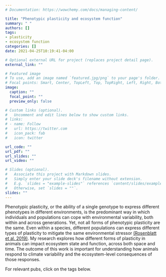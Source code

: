 ```yaml
---
# Documentation: https://wowchemy.com/docs/managing-content/

title: "Phenotypic plasticity and ecosystem function"
summary: " "
authors: []
tags:
- plasticity
- ecosystem function
categories: []
date: 2021-04-25T10:19:41-04:00

# Optional external URL for project (replaces project detail page).
external_link: ""

# Featured image
# To use, add an image named `featured.jpg/png` to your page's folder.
# Focal points: Smart, Center, TopLeft, Top, TopRight, Left, Right, BottomLeft, Bottom, BottomRight.
image:
  caption: ""
  focal_point: ""
  preview_only: false

# Custom links (optional).
#   Uncomment and edit lines below to show custom links.
# links:
# - name: Follow
#   url: https://twitter.com
#   icon_pack: fab
#   icon: twitter

url_code: ""
url_pdf: ""
url_slides: ""
url_video: ""

# Slides (optional).
#   Associate this project with Markdown slides.
#   Simply enter your slide deck's filename without extension.
#   E.g. `slides = "example-slides"` references `content/slides/example-slides.md`.
#   Otherwise, set `slides = ""`.
slides: ""
---
```

Phenotypic plasticity, or the ability of a single genotype to express different phenotypes in different environments, is the predominant way in which individuals and populations can cope with environmental variability, both within and across generations. Yet, not all forms of phenotypic plasticity are the same. Even within a species, different populations can express different types of plasticity to mitigate the same environmental stressor [(Rosenblatt et al. 2019)](https://esajournals.onlinelibrary.wiley.com/doi/abs/10.1002/ecy.2643). My research explores how different forms of plasticity in animals can impact ecosystem state and function, across both space and time. The outcome of this work is important for understanding how animals respond to climate variability and the ecosystem-level consequences of those responses.

For relevant pubs, click on the tags below.